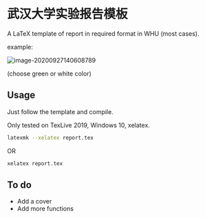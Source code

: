 # 武汉大学实验报告模板

A LaTeX template of report in required format in WHU (most cases).

example:

![image-20200927140608789](https://i.loli.net/2020/09/27/hyiFVuSmXnO3cpf.png)

(choose green or white color)

## Usage

Just follow the template and compile.

Only tested on TexLive 2019, Windows 10, xelatex.

```bash
latexmk --xelatex report.tex
```

OR

```bash
xelatex report.tex
```

## To do

- Add a cover
- Add more functions